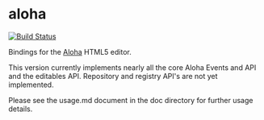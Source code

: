 
# aloha

[![Build Status](https://drone.io/github.com/shamblett/aloha/status.png)](https://drone.io/github.com/shamblett/aloha/latest)

Bindings for the [Aloha](http://www.aloha-editor.org/index.php) HTML5 editor.

This version currently implements nearly all the core Aloha Events and API and the editables API.
Repository and registry API's are not yet implemented.

Please see the usage.md document in the doc directory for further usage details.




